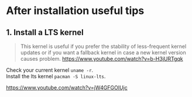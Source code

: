# After installation useful tips

## 1. Install a LTS kernel
> This kernel is useful if you prefer the stability of less-frequent kernel updates or if you want a fallback kernel in case a new kernel version causes problem.
https://www.youtube.com/watch?v=b-H3jURTgqk


Check your current kernel `uname -r`.<br>
Install the lts kernel `pacman -S linux-lts`.

https://www.youtube.com/watch?v=jW4GFGOIUjc